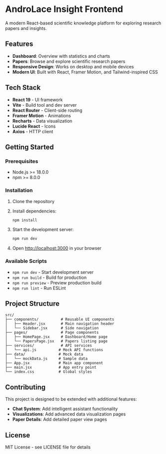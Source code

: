 # AndroLace Insight Frontend

A modern React-based scientific knowledge platform for exploring research papers and insights.

## Features

- **Dashboard**: Overview with statistics and charts
- **Papers**: Browse and explore scientific research papers
- **Responsive Design**: Works on desktop and mobile devices
- **Modern UI**: Built with React, Framer Motion, and Tailwind-inspired CSS

## Tech Stack

- **React 19** - UI framework
- **Vite** - Build tool and dev server
- **React Router** - Client-side routing
- **Framer Motion** - Animations
- **Recharts** - Data visualization
- **Lucide React** - Icons
- **Axios** - HTTP client

## Getting Started

### Prerequisites

- Node.js >= 18.0.0
- npm >= 8.0.0

### Installation

1. Clone the repository
2. Install dependencies:
   ```bash
   npm install
   ```

3. Start the development server:
   ```bash
   npm run dev
   ```

4. Open [http://localhost:3000](http://localhost:3000) in your browser

### Available Scripts

- `npm run dev` - Start development server
- `npm run build` - Build for production
- `npm run preview` - Preview production build
- `npm run lint` - Run ESLint

## Project Structure

```
src/
├── components/          # Reusable UI components
│   ├── Header.jsx       # Main navigation header
│   └── Sidebar.jsx      # Side navigation
├── pages/               # Page components
│   ├── HomePage.jsx     # Dashboard/Home page
│   └── PapersPage.jsx   # Papers listing page
├── services/            # API services
│   └── api.js          # Mock API functions
├── data/               # Mock data
│   └── mockData.js     # Sample data
├── App.jsx             # Main app component
├── main.jsx            # App entry point
└── index.css           # Global styles
```

## Contributing

This project is designed to be extended with additional features:

- **Chat System**: Add intelligent assistant functionality
- **Visualizations**: Add advanced data visualization pages
- **Paper Details**: Add detailed paper view pages

## License

MIT License - see LICENSE file for details
